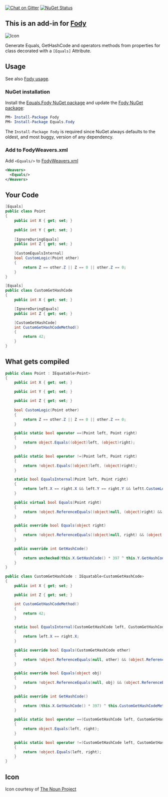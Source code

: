 [![Chat on Gitter](https://img.shields.io/gitter/room/fody/fody.svg?style=flat&max-age=86400)](https://gitter.im/Fody/Fody)
[![NuGet Status](http://img.shields.io/nuget/v/Equals.Fody.svg?style=flat&max-age=86400)](https://www.nuget.org/packages/Equals.Fody/)


## This is an add-in for [Fody](https://github.com/Fody/Home/)

![Icon](https://raw.githubusercontent.com/Fody/Equals/master/package_icon.png)

Generate Equals, GetHashCode and operators methods from properties for class decorated with a `[Equals]` Attribute.


## Usage

See also [Fody usage](https://github.com/Fody/Home/blob/master/pages/usage.md).


### NuGet installation

Install the [Equals.Fody NuGet package](https://nuget.org/packages/Equals.Fody/) and update the [Fody NuGet package](https://nuget.org/packages/Fody/):

```powershell
PM> Install-Package Fody
PM> Install-Package Equals.Fody
```

The `Install-Package Fody` is required since NuGet always defaults to the oldest, and most buggy, version of any dependency.


### Add to FodyWeavers.xml

Add `<Equals/>` to [FodyWeavers.xml](https://github.com/Fody/Home/blob/master/pages/usage.md#add-fodyweaversxml)

```xml
<Weavers>
  <Equals/>
</Weavers>
```


## Your Code

```csharp
[Equals]
public class Point
{
    public int X { get; set; }
    
    public int Y { get; set; }
    
    [IgnoreDuringEquals]
    public int Z { get; set; }
    
    [CustomEqualsInternal]
    bool CustomLogic(Point other)
    {
        return Z == other.Z || Z == 0 || other.Z == 0;
    }
}

[Equals]
public class CustomGetHashCode
{
    public int X { get; set; }

    [IgnoreDuringEquals]
    public int Z { get; set; }

    [CustomGetHashCode]
    int CustomGetHashCodeMethod()
    {
        return 42;
    }
}
```


## What gets compiled

```csharp
public class Point : IEquatable<Point>
{
    public int X { get; set; }

    public int Y { get; set; }

    public int Z { get; set; }
    
    bool CustomLogic(Point other)
    {
        return Z == other.Z || Z == 0 || other.Z == 0;
    }

    public static bool operator ==(Point left, Point right)
    {
        return object.Equals((object)left, (object)right);
    }

    public static bool operator !=(Point left, Point right)
    {
        return !object.Equals((object)left, (object)right);
    }

    static bool EqualsInternal(Point left, Point right)
    {
        return left.X == right.X && left.Y == right.Y && leftt.CustomLogic(right);
    }

    public virtual bool Equals(Point right)
    {
        return !object.ReferenceEquals((object)null, (object)right) && (object.ReferenceEquals((object)this, (object)right) || Point.EqualsInternal(this, right));
    }

    public override bool Equals(object right)
    {
        return !object.ReferenceEquals((object)null, right) && (object.ReferenceEquals((object)this, right) || this.GetType() == right.GetType() && Point.EqualsInternal(this, (Point)right));
    }

    public override int GetHashCode()
    {
        return unchecked(this.X.GetHashCode() * 397 ^ this.Y.GetHashCode());
    }
}

public class CustomGetHashCode : IEquatable<CustomGetHashCode>
{
    public int X { get; set; }

    public int Z { get; set; }

    int CustomGetHashCodeMethod()
    {
        return 42;
    }

    static bool EqualsInternal(CustomGetHashCode left, CustomGetHashCode right)
    {
        return left.X == right.X;
    }

    public override bool Equals(CustomGetHashCode other)
    {
        return !object.ReferenceEquals(null, other) && (object.ReferenceEquals(this, other) || CustomGetHashCode.EqualsInternal(this, other));
    }

    public override bool Equals(object obj)
    {
        return !object.ReferenceEquals(null, obj) && (object.ReferenceEquals(this, obj) || (base.GetType() == obj.GetType() && CustomGetHashCode.EqualsInternal(this, (CustomGetHashCode)obj)));
    }

    public override int GetHashCode()
    {
        return (this.X.GetHashCode() * 397) ^ this.CustomGetHashCodeMethod();
    }

    public static bool operator ==(CustomGetHashCode left, CustomGetHashCode right)
    {
        return object.Equals(left, right);
    }

    public static bool operator !=(CustomGetHashCode left, CustomGetHashCode right)
    {
        return !object.Equals(left, right);
    }
}
```


## Icon

Icon courtesy of [The Noun Project](http://thenounproject.com)